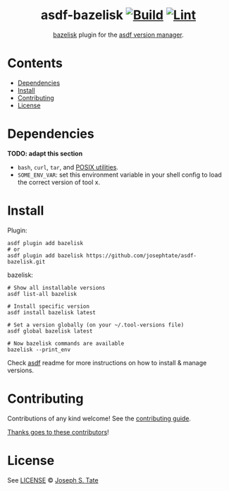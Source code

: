 <div align="center">

# asdf-bazelisk [![Build](https://github.com/josephtate/asdf-bazelisk/actions/workflows/build.yml/badge.svg)](https://github.com/josephtate/asdf-bazelisk/actions/workflows/build.yml) [![Lint](https://github.com/josephtate/asdf-bazelisk/actions/workflows/lint.yml/badge.svg)](https://github.com/josephtate/asdf-bazelisk/actions/workflows/lint.yml)

[bazelisk](https://github.com/bazelbuild/bazelisk) plugin for the [asdf version manager](https://asdf-vm.com).

</div>

# Contents

- [Dependencies](#dependencies)
- [Install](#install)
- [Contributing](#contributing)
- [License](#license)

# Dependencies

**TODO: adapt this section**

- `bash`, `curl`, `tar`, and [POSIX utilities](https://pubs.opengroup.org/onlinepubs/9699919799/idx/utilities.html).
- `SOME_ENV_VAR`: set this environment variable in your shell config to load the correct version of tool x.

# Install

Plugin:

```shell
asdf plugin add bazelisk
# or
asdf plugin add bazelisk https://github.com/josephtate/asdf-bazelisk.git
```

bazelisk:

```shell
# Show all installable versions
asdf list-all bazelisk

# Install specific version
asdf install bazelisk latest

# Set a version globally (on your ~/.tool-versions file)
asdf global bazelisk latest

# Now bazelisk commands are available
bazelisk --print_env
```

Check [asdf](https://github.com/asdf-vm/asdf) readme for more instructions on how to
install & manage versions.

# Contributing

Contributions of any kind welcome! See the [contributing guide](contributing.md).

[Thanks goes to these contributors](https://github.com/josephtate/asdf-bazelisk/graphs/contributors)!

# License

See [LICENSE](LICENSE) © [Joseph S. Tate](https://github.com/josephtate/)
